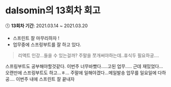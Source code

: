 # dalsomin의 13회차 회고

:clock5: **13회차 기간**: 2021.03.14 ~ 2021.03.20

* 스프린트 잘 마무리하자 ! 
* 업무중에 스프링부트를 잘 하고 있다. 
> 리액트 인강...들을 수 있는걸까? 주말을 쪼개써야하는데..휴식두 필요하궁....

스프링부트도 공부해야할것같다. 
이번주 너무바빴다.....고된 업무.....
근데 재밌었다...오랜만에 스프링부트도 하고...ㅎ...
주말에 일해야겠다...메일발송 업무를 일요일에 다하공....
이번주 내에 스프린트 잘 끝내자 
